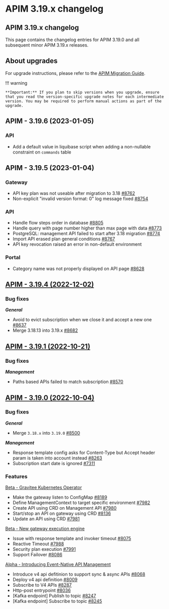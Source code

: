 # APIM 3.19.x changelog

## APIM 3.19.x changelog

This page contains the changelog entries for APIM 3.19.0 and all subsequent minor APIM 3.19.x releases.

## About upgrades

For upgrade instructions, please refer to the [APIM Migration Guide](installation-guide/installation-guide-migration.md).

!!! warning

```
**Important:** If you plan to skip versions when you upgrade, ensure that you read the version-specific upgrade notes for each intermediate version. You may be required to perform manual actions as part of the upgrade.
```

## APIM - 3.19.6 (2023-01-05)

### API

* Add a default value in liquibase script when adding a non-nullable constraint on `commands` table

## APIM - 3.19.5 (2023-01-04)

### Gateway

* API key plan was not useable after migration to 3.18 [#8762](https://github.com/gravitee-io/issues/issues/8762)
* Non-explicit "invalid version format: 0" log message fixed [#8754](https://github.com/gravitee-io/issues/issues/8754)

### API

* Handle flow steps order in database [#8805](https://github.com/gravitee-io/issues/issues/8805)
* Handle query with page number higher than max page with data [#8773](https://github.com/gravitee-io/issues/issues/8773)
* PostgreSQL: management API failed to start after 3.18 migration [#8774](https://github.com/gravitee-io/issues/issues/8774)
* Import API erased plan general conditions [#8767](https://github.com/gravitee-io/issues/issues/8767)
* API key revocation raised an error in non-default environment

### Portal

* Category name was not properly displayed on API page [#8628](https://github.com/gravitee-io/issues/issues/8628)

## [APIM - 3.19.4 (2022-12-02)](https://github.com/gravitee-io/issues/milestone/620?closed=1)

### Bug fixes

_**General**_

* Avoid to evict subscription when we close it and accept a new one [#8637](https://github.com/gravitee-io/issues/issues/8637)
* Merge 3.18.13 into 3.19.x [#8682](https://github.com/gravitee-io/issues/issues/8682)

## [APIM - 3.19.1 (2022-10-21)](https://github.com/gravitee-io/issues/milestone/607?closed=1)

### Bug fixes

_**Management**_

* Paths based APIs failed to match subscription [#8570](https://github.com/gravitee-io/issues/issues/8570)

## [APIM - 3.19.0 (2022-10-04)](https://github.com/gravitee-io/issues/milestone/553?closed=1)

### Bug fixes

_**General**_

* Merge `3.18.x` into `3.19.0` [#8500](https://github.com/gravitee-io/issues/issues/8500)

_**Management**_

* Response template config asks for Content-Type but Accept header param is taken into account instead [#8263](https://github.com/gravitee-io/issues/issues/8263)
* Subscription start date is ignored [#7311](https://github.com/gravitee-io/issues/issues/7311)

### Features

[Beta - Gravitee Kubernetes Operator](../kubernetes/apim-kubernetes-operator-overview.md)

* Make the gateway listen to ConfigMap [#8189](https://github.com/gravitee-io/issues/issues/8189)
* Define ManagementContext to target specific environment [#7982](https://github.com/gravitee-io/issues/issues/7982)
* Create API using CRD on Management API [#7980](https://github.com/gravitee-io/issues/issues/7980)
* Start/stop an API on gateway using CRD [#8136](https://github.com/gravitee-io/issues/issues/8136)
* Update an API using CRD [#7981](https://github.com/gravitee-io/issues/issues/7981)

[Beta - New gateway execution engine](../guides/v4-beta/v4-beta-new-policy-execution-engine-introduction.md)

* Issue with response template and invoker timeout [#8075](https://github.com/gravitee-io/issues/issues/8075)
* Reactive Timeout [#7988](https://github.com/gravitee-io/issues/issues/7988)
* Security plan execution [#7991](https://github.com/gravitee-io/issues/issues/7991)
* Support Failover [#8086](https://github.com/gravitee-io/issues/issues/8086)

[Alpha - Introducing Event-Native API Management](../guides/v4-beta/v4-beta-event-native-apim-introduction.md)

* Introduce v4 api defitinion to support sync & async APIs [#8068](https://github.com/gravitee-io/issues/issues/8068)
* Deploy v4 api definition [#8009](https://github.com/gravitee-io/issues/issues/8009)
* Subscribe to V4 APIs [#8287](https://github.com/gravitee-io/issues/issues/8287)
* Http-post entrypoint [#8036](https://github.com/gravitee-io/issues/issues/8036)
* \[Kafka endpoint] Publish to topic [#8247](https://github.com/gravitee-io/issues/issues/8247)
* \[Kafka endpoint] Subscribe to topic [#8245](https://github.com/gravitee-io/issues/issues/8245)
